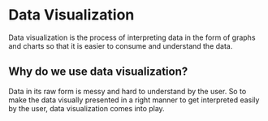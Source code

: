 # Data Visualization
Data visualization is the process of interpreting data in the form of graphs and charts so that it is easier to consume and understand the data.

## Why do we use data visualization?
Data in its raw form is messy and hard to understand by the user. So to make the data visually presented in a right manner to get interpreted easily by the user, data visualization comes into play.
